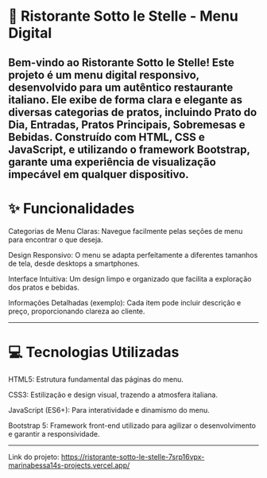 # 🍝 Ristorante Sotto le Stelle - Menu Digital

Bem-vindo ao Ristorante Sotto le Stelle! Este projeto é um menu digital responsivo, desenvolvido para um autêntico restaurante italiano. Ele exibe de forma clara e elegante as diversas categorias de pratos, incluindo Prato do Dia, Entradas, Pratos Principais, Sobremesas e Bebidas. Construído com HTML, CSS e JavaScript, e utilizando o framework Bootstrap, garante uma experiência de visualização impecável em qualquer dispositivo.
 -------
 
# ✨ Funcionalidades

Categorias de Menu Claras: Navegue facilmente pelas seções de menu para encontrar o que deseja.

Design Responsivo: O menu se adapta perfeitamente a diferentes tamanhos de tela, desde desktops a smartphones.

Interface Intuitiva: Um design limpo e organizado que facilita a exploração dos pratos e bebidas.

Informações Detalhadas (exemplo): Cada item pode incluir descrição e preço, proporcionando clareza ao cliente.

----------

# 💻 Tecnologias Utilizadas

HTML5: Estrutura fundamental das páginas do menu.

CSS3: Estilização e design visual, trazendo a atmosfera italiana.

JavaScript (ES6+): Para interatividade e dinamismo do menu.

Bootstrap 5: Framework front-end utilizado para agilizar o desenvolvimento e garantir a responsividade.

-------

Link do projeto: https://ristorante-sotto-le-stelle-7srp16vpx-marinabessa14s-projects.vercel.app/
